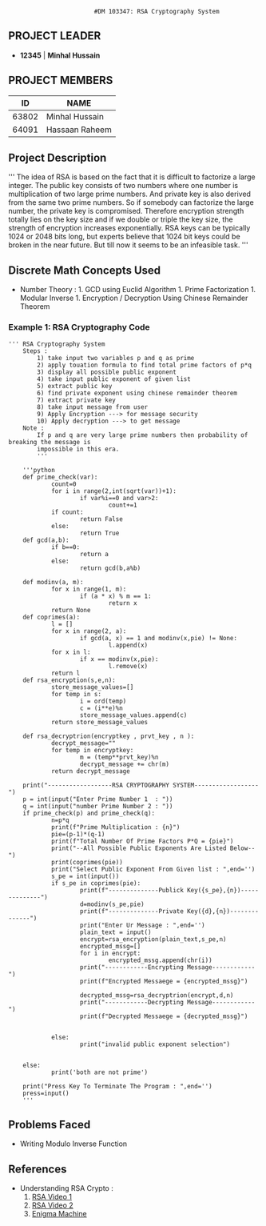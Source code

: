                             #DM 103347: RSA Cryptography System

## PROJECT LEADER
* **12345** | **Minhal Hussain**

## PROJECT MEMBERS        
|  ID   |      NAME      |
|-------|----------------|
| 63802 | Minhal Hussain |
| 64091 | Hassaan Raheem |

## Project Description 
'''
The idea of RSA is based on the fact that it is difficult to factorize a large integer. The public key consists of two numbers where one number is multiplication of two large prime numbers. And private key is also derived from the same two prime numbers. So if somebody can factorize the large number, the private key is compromised. Therefore encryption strength totally lies on the key size and if we double or triple the key size, the strength of encryption increases exponentially. RSA keys can be typically 1024 or 2048 bits long, but experts believe that 1024 bit keys could be broken in the near future. But till now it seems to be an infeasible task. 
'''

## Discrete Math Concepts Used
* Number Theory :
        1. GCD using Euclid Algorithm
        1. Prime Factorization
        1. Modular Inverse
        1. Encryption / Decryption Using Chinese Remainder Theorem

### Example 1: RSA Cryptography Code
    ''' RSA Cryptography System
        Steps :
            1) take input two variables p and q as prime
            2) apply touation formula to find total prime factors of p*q
            3) display all possible public exponent 
            4) take input public exponent of given list
            5) extract public key
            6) find private exponent using chinese remainder theorem
            7) extract private key
            8) take input message from user
            9) Apply Encryption ---> for message security
            10) Apply decryption ---> to get message
        Note :
            If p and q are very large prime numbers then probability of breaking the message is 
            impossible in this era.
            '''
        
        '''python
        def prime_check(var):
                count=0
                for i in range(2,int(sqrt(var))+1):
                        if var%i==0 and var>2:
                                count+=1
                if count:
                        return False
                else:
                        return True
        def gcd(a,b):
                if b==0:
                        return a
                else:
                        return gcd(b,a%b)
        
        def modinv(a, m):
                for x in range(1, m):
                        if (a * x) % m == 1:
                                return x
                return None
        def coprimes(a):
                l = []
                for x in range(2, a):
                        if gcd(a, x) == 1 and modinv(x,pie) != None:
                                l.append(x)
                for x in l:
                        if x == modinv(x,pie):
                                l.remove(x)
                return l
        def rsa_encryption(s,e,n):
                store_message_values=[]
                for temp in s:
                        i = ord(temp)
                        c = (i**e)%n
                        store_message_values.append(c)
                return store_message_values
 
        def rsa_decryptrion(encryptkey , prvt_key , n ):
                decrypt_message=""
                for temp in encryptkey:
                        m = (temp**prvt_key)%n
                        decrypt_message += chr(m)
                return decrypt_message

        print("------------------RSA CRYPTOGRAPHY SYSTEM------------------")
        p = int(input("Enter Prime Number 1  : "))
        q = int(input("number Prime Number 2 : "))
        if prime_check(p) and prime_check(q):
                n=p*q
                print(f"Prime Multiplication : {n}")
                pie=(p-1)*(q-1)
                print(f"Total Number Of Prime Factors P*Q = {pie}")
                print("--All Possible Public Exponents Are Listed Below--")
                print(coprimes(pie))
                print("Select Public Exponent From Given list : ",end='')
                s_pe = int(input())
                if s_pe in coprimes(pie):
                        print(f"--------------Publick Key({s_pe},{n})--------------")
                        d=modinv(s_pe,pie)
                        print(f"--------------Private Key({d},{n})--------------")
                        print("Enter Ur Message : ",end='')
                        plain_text = input()
                        encrypt=rsa_encryption(plain_text,s_pe,n)
                        encrypted_mssg=[]
                        for i in encrypt:
                                encrypted_mssg.append(chr(i))
                        print("------------Encrypting Message------------")
                        print(f"Encrypted Messaege = {encrypted_mssg}")

                        decrypted_mssg=rsa_decryptrion(encrypt,d,n)
                        print("------------Decrypting Message------------")
                        print(f"Decrypted Messaege = {decrypted_mssg}")


                else:
                        print("invalid public exponent selection")


        else:
                print('both are not prime')

        print("Press Key To Terminate The Program : ",end='')
        press=input()
        '''

## Problems Faced
* Writing Modulo Inverse Function 


## References
* Understanding RSA Crypto : 
    1. [RSA Video 1](https://youtu.be/RH6hlnR6Qsk)
    1. [RSA Video 2](https://youtu.be/_9Nuj6tfUzI)
    1. [Enigma Machine](https://youtu.be/ASfAPOiq_eQ)
